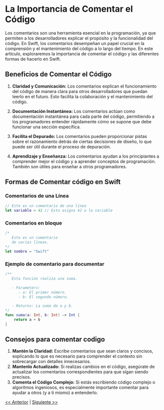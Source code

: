 # La Importancia de Comentar el Código

Los comentarios son una herramienta esencial en la programación, ya que permiten a los desarrolladores explicar el propósito y la funcionalidad del código. En Swift, los comentarios desempeñan un papel crucial en la comprensión y el mantenimiento del código a lo largo del tiempo. En este artículo, exploraremos la importancia de comentar el código y las diferentes formas de hacerlo en Swift.

## Beneficios de Comentar el Código

1. **Claridad y Comunicación:** Los comentarios explican el funcionamiento del código de manera clara para otros desarrolladores que puedan leerlo en el futuro. Esto facilita la colaboración y el mantenimiento del código.

2. **Documentación Instantánea:** Los comentarios actúan como documentación instantánea para cada parte del código, permitiendo a los programadores entender rápidamente cómo se supone que debe funcionar una sección específica.

3. **Facilita el Depurado:** Los comentarios pueden proporcionar pistas sobre el razonamiento detrás de ciertas decisiones de diseño, lo que puede ser útil durante el proceso de depuración.

4. **Aprendizaje y Enseñanza:** Los comentarios ayudan a los principiantes a comprender mejor el código y a aprender conceptos de programación. También son útiles para enseñar a otros programadores.

## Formas de Comentar código en Swift

### Comentarios de una Línea

```swift
// Este es un comentario de una línea
let variable = 42 // Esto asigna 42 a la variable
```
### Comentarios en bloque

```swift
/*
   Este es un comentario
   de varias líneas.
*/
let nombre = "Swift"
```
### Ejemplo de comentario para documentar

```swift
/**
   Esta función realiza una suma.
   
   - Parameters:
      - a: El primer número.
      - b: El segundo número.
   
   - Returns: La suma de a y b.
*/
func suma(a: Int, b: Int) -> Int {
    return a + b
}
```
## Consejos para comentar codigo
1. **Mantén la Claridad:** Escribe comentarios que sean claros y concisos, explicando lo que es necesario para comprender el contexto sin sobrecargar con detalles innecesarios.
2. **Mantenlo Actualizado:** Si realizas cambios en el código, asegúrate de actualizar los comentarios correspondientes para que sigan siendo precisos.
3. **Comenta el Código Complejo:** Si estás escribiendo código complejo o algoritmos ingeniosos, es especialmente importante comentar para ayudar a otros (y a ti mismo) a entenderlo.

[<< Anterior](../HolaMundo) | [Siguiente >>](../Constantes_y_Variables)

